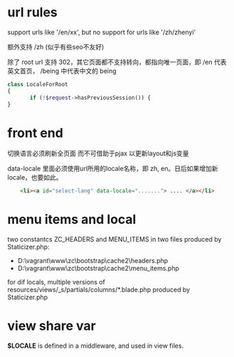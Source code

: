 
# url rules

support urls like '/en/xx', but no support for urls like  '/zh/zhenyi'
 
额外支持 /zh (似乎有些seo不友好)
 
除了 root url 支持 302，其它页面都不支持转向，都指向唯一页面，即 /en 代表英文首页， /being 中代表中文的 being
 ```php
class LocaleForRoot
{
        if (!$request->hasPreviousSession()) {
}
```
 
# front end

切换语言必须刷新全页面 而不可借助于pjax 以更新layout和js变量

data-locale 里面必须使用url所用的locale名称，即 zh, en。日后如果增加新locale，也要如此。
```html
    <li><a id="select-lang" data-locale="......."> .... </a></li>
```

# menu items and local

two constantcs ZC_HEADERS and MENU_ITEMS in two files produced by Staticizer.php:  
- D:\vagrant\www\zc\bootstrap\cache2\headers.php
- D:\vagrant\www\zc\bootstrap\cache2\menu_items.php

for dif locals, multiple versions of resources/views/_s/partials/columns/*.blade.php produced by Staticizer.php

# view share var

**$LOCALE** is defined in a middleware, and used in view files.